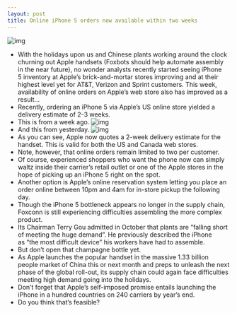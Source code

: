 ```yaml
---
layout: post
title: Online iPhone 5 orders now available within two weeks
---
```

![img](http://media.idownloadblog.com/wp-content/uploads/2012/11/iPhone-5-screen-closeup-left-half-medium.jpg)
* With the holidays upon us and Chinese plants working around the clock churning out Apple handsets (Foxbots should help automate assembly in the near future), no wonder analysts recently started seeing iPhone 5 inventory at Apple’s brick-and-mortar stores improving and at their highest level yet for AT&T, Verizon and Sprint customers. This week, availability of online orders on Apple’s web store also has improved as a result…
* Recently, ordering an iPhone 5 via Apple’s US online store yielded a delivery estimate of 2-3 weeks.
* This is from a week ago.
![img](http://media.idownloadblog.com/wp-content/uploads/2012/11/iPhone-5-online-store-availability-20121112.png)
* And this from yesterday.
![img](http://media.idownloadblog.com/wp-content/uploads/2012/11/iPhone-5-online-availability-20121220.jpg)
* As you can see, Apple now quotes a 2-week delivery estimate for the handset. This is valid for both the US and Canada web stores.
* Note, however, that online orders remain limited to two per customer.
* Of course, experienced shoppers who want the phone now can simply waltz inside their carrier’s retail outlet or one of the Apple stores in the hope of picking up an iPhone 5 right on the spot.
* Another option is Apple’s online reservation system letting you place an order online between 10pm and 4am for in-store pickup the following day.
* Though the iPhone 5 bottleneck appears no longer in the supply chain, Foxconn is still experiencing difficulties assembling the more complex product.
* Its Chairman Terry Gou admitted in October that plants are “falling short of meeting the huge demand”. He previously described the iPhone as “the most difficult device” his workers have had to assemble.
* But don’t open that champagne bottle yet.
* As Apple launches the popular handset in the massive 1.33 billion people market of China this or next month and preps to unleash the next phase of the global roll-out, its supply chain could again face difficulties meeting high demand going into the holidays.
* Don’t forget that Apple’s self-imposed promise entails launching the iPhone in a hundred countries on 240 carriers by year’s end.
* Do you think that’s feasible?

